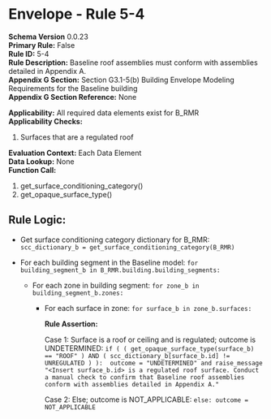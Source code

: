 # Envelope - Rule 5-4
**Schema Version** 0.0.23  
**Primary Rule:** False  
**Rule ID:** 5-4  
**Rule Description:** Baseline roof assemblies must conform with assemblies detailed in Appendix A.  
**Appendix G Section:** Section G3.1-5(b) Building Envelope Modeling Requirements for the Baseline building  
**Appendix G Section Reference:** None  

**Applicability:** All required data elements exist for B_RMR  
**Applicability Checks:**
  1. Surfaces that are a regulated roof

**Evaluation Context:** Each Data Element  
**Data Lookup:** None  
**Function Call:**
  1. get_surface_conditioning_category()  
  2. get_opaque_surface_type()  

## Rule Logic:  

- Get surface conditioning category dictionary for B_RMR: ```scc_dictionary_b = get_surface_conditioning_category(B_RMR)```  

- For each building segment in the Baseline model: ```for building_segment_b in B_RMR.building.building_segments:```  

  - For each zone in building segment: ```for zone_b in building_segment_b.zones:```  

    - For each surface in zone: ```for surface_b in zone_b.surfaces:```  

        **Rule Assertion:**  

        Case 1: Surface is a roof or ceiling and is regulated; outcome is UNDETERMINED: ```if ( ( get_opaque_surface_type(surface_b) == "ROOF" ) AND ( scc_dictionary_b[surface_b.id] != UNREGULATED ) ): 
        outcome = "UNDETERMINED" and raise_message "<Insert surface_b.id> is a regulated roof surface. Conduct a manual check to confirm that Baseline roof assemblies conform with assemblies detailed in Appendix A."```  

        Case 2: Else; outcome is NOT_APPLICABLE: ```else: outcome = NOT_APPLICABLE```  
